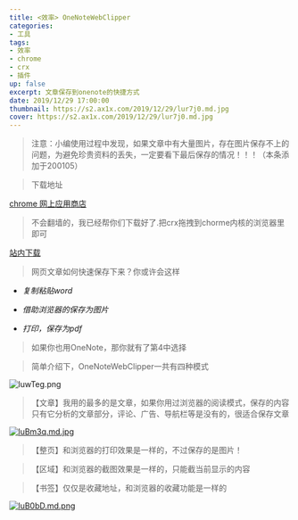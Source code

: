 ```yaml
---
title: <效率> OneNoteWebClipper
categories:
- 工具
tags: 
- 效率
- chrome
- crx
- 插件
up: false
excerpt: 文章保存到onenote的快捷方式
date: 2019/12/29 17:00:00
thumbnail: https://s2.ax1x.com/2019/12/29/lur7j0.md.jpg
cover: https://s2.ax1x.com/2019/12/29/lur7j0.md.jpg
---
```

> 注意：小编使用过程中发现，如果文章中有大量图片，存在图片保存不上的问题，为避免珍贵资料的丢失，一定要看下最后保存的情况！！！（本条添加于200105）

> 下载地址

[chrome 网上应用商店](https://chrome.google.com/webstore/detail/gojbdfnpnhogfdgjbigejoaolejmgdhk)

> 不会翻墙的，我已经帮你们下载好了.把crx拖拽到chorme内核的浏览器里即可

[站内下载](/file/OneNoteWebClipper.crx)

> 网页文章如何快速保存下来？你或许会这样

- _复制粘贴word_

- _借助浏览器的保存为图片_

- _打印，保存为pdf_

> 如果你也用OneNote，那你就有了第4中选择

> 简单介绍下，OneNoteWebClipper一共有四种模式


![luwTeg.png](https://s2.ax1x.com/2019/12/29/luwTeg.png)


> 【文章】我用的最多的是文章，如果你用过浏览器的阅读模式，保存的内容只有它分析的文章部分，评论、广告、导航栏等是没有的，很适合保存文章


[![luBm3q.md.jpg](https://s2.ax1x.com/2019/12/29/luBm3q.md.jpg)](https://imgchr.com/i/luBm3q)


> 【整页】和浏览器的打印效果是一样的，不过保存的是图片！

> 【区域】和浏览器的截图效果是一样的，只能截当前显示的内容

> 【书签】仅仅是收藏地址，和浏览器的收藏功能是一样的


[![luB0bD.md.png](https://s2.ax1x.com/2019/12/29/luB0bD.md.png)](https://imgchr.com/i/luB0bD)



